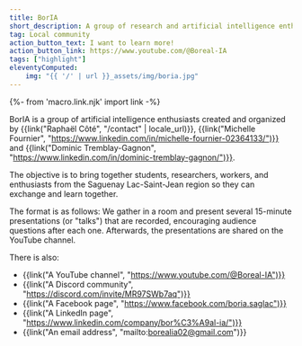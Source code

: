 ```yaml
---
title: BorIA
short_description: A group of research and artificial intelligence enthusiasts in the region
tag: Local community
action_button_text: I want to learn more!
action_button_link: https://www.youtube.com/@Boreal-IA
tags: ["highlight"]
eleventyComputed:
    img: "{{ '/' | url }}_assets/img/boria.jpg"
---
```


{%- from 'macro.link.njk' import link -%}

BorIA is a group of artificial intelligence enthusiasts created and organized by {{link("Raphaël Côté", "/contact" | locale_url)}}, {{link("Michelle Fournier", "https://www.linkedin.com/in/michelle-fournier-02364133/")}} and {{link("Dominic Tremblay-Gagnon", "https://www.linkedin.com/in/dominic-tremblay-gagnon/")}}.

The objective is to bring together students, researchers, workers, and enthusiasts from the Saguenay Lac-Saint-Jean region so they can exchange and learn together.

The format is as follows: We gather in a room and present several 15-minute presentations (or "talks") that are recorded, encouraging audience questions after each one. Afterwards, the presentations are shared on the YouTube channel.

There is also:
- {{link("A YouTube channel", "https://www.youtube.com/@Boreal-IA")}}
- {{link("A Discord community", "https://discord.com/invite/MR97SWb7aq")}}
- {{link("A Facebook page", "https://www.facebook.com/boria.saglac")}}
- {{link("A LinkedIn page", "https://www.linkedin.com/company/bor%C3%A9al-ia/")}}
- {{link("An email address", "mailto:borealia02@gmail.com")}}